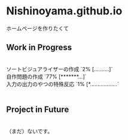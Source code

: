 # Nishinoyama.github.io
ホームページを作りたくて

<h2>Work in Progress</h2><br>
ソートビジュアライザーの作成 `2% [..........]` <br>
自作問題の作成 `77% [*******...]` <br>
入力の出力のやつの特殊反応 `1% [*..................` <br>

<br>
<h2>Project in Future</h2><br>
（まだ）ないです。